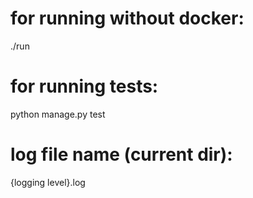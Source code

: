 # for running without docker:
./run

# for running tests:
python manage.py test

# log file name (current dir):
{logging level}.log
